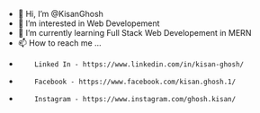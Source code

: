 - 👋 Hi, I’m @KisanGhosh
- 👀 I’m interested in Web Developement
- 🌱 I’m currently learning Full Stack Web Developement in MERN 
- 📫 How to reach me ...
-         Linked In - https://www.linkedin.com/in/kisan-ghosh/
-         Facebook - https://www.facebook.com/kisan.ghosh.1/
-         Instagram - https://www.instagram.com/ghosh.kisan/
<!---
KisanGhosh/KisanGhosh is a ✨ special ✨ repository because its `README.md` (this file) appears on your GitHub profile.
You can click the Preview link to take a look at your changes.
--->
